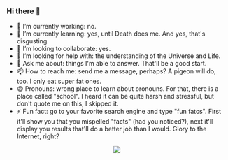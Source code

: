 ### Hi there 👋


- 🔭 I’m currently working: no.
- 🌱 I’m currently learning: yes, until Death does me. And yes, that's disgusting.
- 👯 I’m looking to collaborate: yes.
- 🤔 I’m looking for help with: the understanding of the Universe and Life.
- 💬 Ask me about: things I'm able to answer. That'll be a good start.
- 📫 How to reach me: send me a message, perhaps? A pigeon will do, too. I only eat super fat ones.
- 😄 Pronouns: wrong place to learn about pronouns. For that, there is a place called "school". I heard it can be quite harsh and stressful, but don't quote me on this, I skipped it.
- ⚡ Fun fact: go to your favorite search engine and type "fun fatcs". First it'll show you that you mispelled "facts" (had you noticed?), next it'll display you results that'll do a better job than I would. Glory to the Internet, right?


<p align="center">
    <a href="https://github.com/munchou">
      <img src="https://github-readme-stats.vercel.app/api/top-langs/?username=munchou&theme=tokyonight"/>
    </a>
</p>
